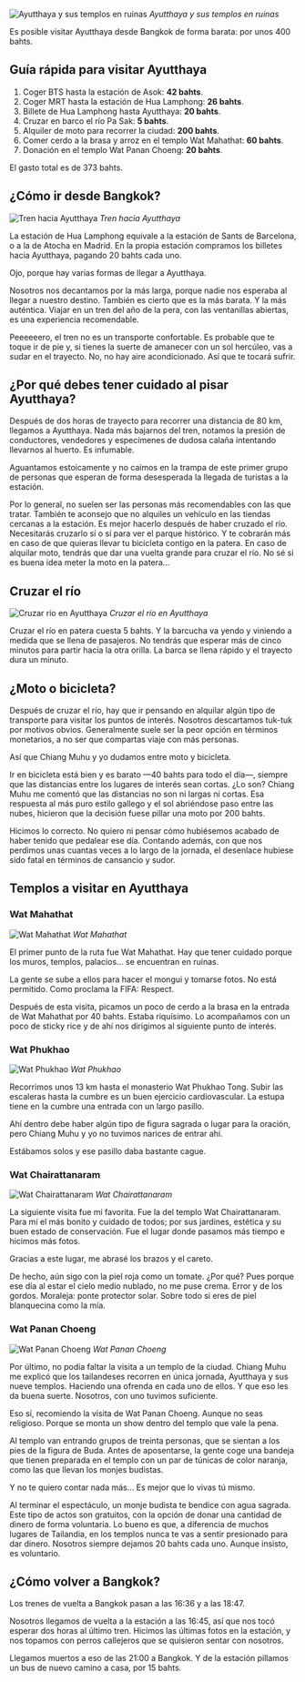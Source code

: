 ![Ayutthaya y sus templos en ruinas](https://lh3.googleusercontent.com/VQ_RwfG_Y9fgkKi5wAI2oAjploV938fYbDytij_DeHse0QZVUg0ldCVd-YzjCg3-FiOzctVOa9dgSh48UJzP51IjUqczXm24DiSSDgKMffyM2lVljRbbg5Fbvwh1h0VYmBnjZjPAj4f07tmgv4xlMNzsRGfME99Qoi8IVeLMzaYNqzQuyT4JLbeRWkFM523Xw4BqIb-uxT_i-qS7FgycyfFZHxMs70YZMqyvB4IvNtkNbWcGezWycerCcZazlECHwXdNnWUERaC0z0zGj71LzV_gDHOKAV8AyimKsz_0j8cWB7fa0di-CKhCdZwHSQu_3SIdlNIjh1FSVv2Q5rv592AD7pY2kSh9unOu7B8VcqI_uvysrTDGrMzASBJvrUtTsvlmldnbQPRPyXQKMYXwPgpvgMzTpOl7H7mYR56ktk-rSwDJmG-koOFWOc6iFEVP9HEws8JAglAyuExa0PSx9CKEKf2SHIRhcxy3iDgiOFoEeLK3i6cBMLTYGrV7VZh4ABbSSk6QQo-EZgm_eIg8Yiz4t_m3LMZOXSvOh2yvRXBA4F8v_TwjbC5VvJJAlAbiICfoOZQF1BfMlat8EVCZMV2Qq7gTqabR_6NL0rYSArs8q9b0rkRUUvbhC4aRLFTl_YsclMoBdVrLMiyr6gcEuPgG5lNHR4E1wurY7LUTtEw=w800-no)
*Ayutthaya y sus templos en ruinas*

Es posible visitar Ayutthaya desde Bangkok de forma barata: por unos 400 bahts.

## Guía rápida para visitar Ayutthaya

1. Coger BTS hasta la estación de Asok: **42 bahts**.
2. Coger MRT hasta la estación de Hua Lamphong: **26 bahts**.
3. Billete de Hua Lamphong hasta Ayutthaya: **20 bahts**.
4. Cruzar en barco el río Pa Sak: **5 bahts**.
5. Alquiler de moto para recorrer la ciudad: **200 bahts**.
6. Comer cerdo a la brasa y arroz en el templo Wat Mahathat: **60 bahts**.
7. Donación en el templo Wat Panan Choeng: **20 bahts**.

El gasto total es de 373 bahts.

## ¿Cómo ir desde Bangkok?

![Tren hacia Ayutthaya](https://lh3.googleusercontent.com/axas4l6jFfwOZoUZaMriw6u4TVJZFUhrCrMyo6KteHVPmLFIF6B9V8jD_LorT-dXGZ5g6ULLg6XAM6n_N_JLAkg4Diqeffr0C_DkEN6AbMQAyj6ClaULjsib0dEIxiUwq1OGXZJiawoK8K_1HQz20OBwNVYpEvimyR_R4FlSaJh0EViJG39WrwK6qYONJ6gCECupwHGexgq8Fqp6FPG-UYvH5MtNtF5iX54IsDUMacUdExLj8oS3hnYKOBYcwR0VlLMp8y8oegPUXLBTKwOsG4c3h-Dsm3NRkA3o2j6csfP1u6TGY3e-MJ-z2BbnPQ9x4FyCbPEDk2OK2Jr9yopHAi6YgDjae0t8oRBhp3rNLjqZ6IAkmi4UcJ7NJ_eaigcekKuJAXDo0L93GqBE7VvwxlBQsfqf25EgLFCx30eIoinpHg_pLeSKFtPon1O6oO6G69S2CMyGXzFV6IhcA23cjdXhYaeAxXuUwP1kPU17_W6UuXhbn79QtDmQBsMGuKH0w29qdC9oYg6oOlON-gBBpUY8jw4lHsgjg327GRUQwLmBWfeEn8cb6okpRzBi2EtAEw9CB3wn6L9c_JyNk8yhvu7wKKo1ULTWZuqx6rSPbVbTaJ9zBmAp_5oMQTgu0ewEHDv7RV9rj2JM7BM-1hKrfqiTA_8e6rPRR2lQRqQEc3k=w800-no)
*Tren hacia Ayutthaya*

La estación de Hua Lamphong equivale a la estación de Sants de Barcelona, o a la de Atocha en Madrid. En la propia estación compramos los billetes hacia Ayutthaya, pagando 20 bahts cada uno.

Ojo, porque hay varias formas de llegar a Ayutthaya.

Nosotros nos decantamos por la más larga, porque nadie nos esperaba al llegar a nuestro destino. También es cierto que es la más barata. Y la más auténtica. Viajar en un tren del año de la pera, con las ventanillas abiertas, es una experiencia recomendable.

Peeeeeero, el tren no es un transporte confortable. Es probable que te toque ir de pie y, si tienes la suerte de amanecer con un sol hercúleo, vas a sudar en el trayecto. No, no hay aire acondicionado. Así que te tocará sufrir.

## ¿Por qué debes tener cuidado al pisar Ayutthaya?

Después de dos horas de trayecto para recorrer una distancia de 80 km, llegamos a Ayutthaya. Nada más bajarnos del tren, notamos la presión de conductores, vendedores y especímenes de dudosa calaña intentando llevarnos al huerto. Es infumable.

Aguantamos estoicamente y no caímos en la trampa de este primer grupo de personas que esperan de forma desesperada la llegada de turistas a la estación.

Por lo general, no suelen ser las personas más recomendables con las que tratar. También te aconsejo que no alquiles un vehículo en las tiendas cercanas a la estación. Es mejor hacerlo después de haber cruzado el río. Necesitarás cruzarlo sí o sí para ver el parque histórico. Y te cobrarán más en caso de que quieras llevar tu bicicleta contigo en la patera. En caso de alquilar moto, tendrás que dar una vuelta grande para cruzar el río. No sé si es buena idea meter la moto en la patera...

## Cruzar el río

![Cruzar río en Ayutthaya](https://lh3.googleusercontent.com/aQaO0V4sGMrDcCvijHaJQ6CZXAdruZlQ039brwYh9TGz4SYylYEMMY1J49673ZLufaTOQgxQ1_Hchqq7a3NsG2f5eK1id_AgxV_1iV2ycUrhoTlAeKuqEUWimdjyViKH5gS9XIJJp0TlvCNyru1XA9Be4xqse18rS7qF589C5hQl7oWdNsooX7xzAXJeE6Bc1n2DM17-_AWIQNGLt9XtI_Q9GDyKqw766xKJyK2RtdMjf00Tcpld21ujMmrNkehlPGFkUti9tsQNntZfAa8PO67ym_4IH6yMAMG0vixVF3k7ZLT2d8Nt_r0xUmqa79ChCsH3-j6pExfWvpEqZ0z-vRWTIAuFA227ZoKA04gSqbHkBz7ZXAwRaWat79cIo57zHgvJdbV50x6RMsY02c4bSXgmdr_TtQmHpKYa1ZHoaYv6PUXq0M71bQU3-ftVPoTCWUBczD4DbjckWlfG5lJuoQlkpD4OTUqgd3RVQT35MhhKIqnLQCgLEfKUWumg8UlrtnlitPUM9RBQzizP-otb6p2N727-h31lyfxfqoZnoN9wlkJfaPfDeynxwDporXWP2kJH5m0dq283P-eo7lzGIyakps6axjQz-SD3ZF2KUIBOBjRqUcCoh6BE74BDif1g3b45T7V8lcgbE_X3vsEVxdMaVvKN4mF7O9foih4Fq5o=w800-no)
*Cruzar el río en Ayutthaya*

Cruzar el río en patera cuesta 5 bahts. Y la barcucha va yendo y viniendo a medida que se llena de pasajeros. No tendrás que esperar más de cinco minutos para partir hacia la otra orilla. La barca se llena rápido y el trayecto dura un minuto.

## ¿Moto o bicicleta?

Después de cruzar el río, hay que ir pensando en alquilar algún tipo de transporte para visitar los puntos de interés. Nosotros descartamos tuk-tuk por motivos obvios. Generalmente suele ser la peor opción en términos monetarios, a no ser que compartas viaje con más personas.

Así que Chiang Muhu y yo dudamos entre moto y bicicleta.

Ir en bicicleta está bien y es barato —40 bahts para todo el día—, siempre que las distancias entre los lugares de interés sean cortas. ¿Lo son? Chiang Muhu me comentó que las distancias no son ni largas ni cortas. Esa respuesta al más puro estilo gallego y el sol abriéndose paso entre las nubes, hicieron que la decisión fuese pillar una moto por 200 bahts.

Hicimos lo correcto. No quiero ni pensar cómo hubiésemos acabado de haber tenido que pedalear ese día. Contando además, con que nos perdimos unas cuantas veces a lo largo de la jornada, el desenlace hubiese sido fatal en términos de cansancio y sudor.

## Templos a visitar en Ayutthaya

### Wat Mahathat

![Wat Mahathat](https://lh3.googleusercontent.com/T4H2p6SfamI2rGI1zErvmI6GJO1r3SxjcYO4C5-oAj3NZU3TdeCl0XyaMLN5C7m_NdyryyewsHP9DDzwrehx1_yEwk733eqhzLeMaR8u1cCf5haSN3UuUdM-4qznYhSKtclcn42I0l4to5qXs3L1EY8tY-Ql6n2dOQE1TjdEm0rCtox0LGO3OAMFv5sGuLurR4CimmXNWyKnwM1SzfU0gb3d8dieXZBsS-orREnHFICGeGaBuR9B46HjX-BwaINYdeEbfoiOgHjAQnFqmjyw9lF2hgbRXyjoNfoGFMk55Zy1mtXVpXHQlHRLz51PyBJyu33HjgFPk_MvAchVLEGaQ1bVN75pxEbB_A0WeUUmdW9CxkZa1_oZgGKcmY8dLK2KKRfeu28u6EeP-Hhliko7wnQ48C3w9ckXzYDuGsGNselcD6Lwu9pJALgJTxcdUwcIEMMtc4PA4q3rYLMyhxpMBpsfMo9AxLbmIl_LHyPNN4fzXwmxslHeFZXWlqghEnzIrRKStwJDwVoWMOrLcz8jlrP6v8vnFLuMK-EVT2TJC-17Z_jUGIswB9RmjKOz4vbmLaUwCDVznpCB59xn_WXCAaHV1J97e6VkHXE_Kq6iU2Z8uPdZZQBtbrpsdGDrvJ-lLpE6ZDASpdN2Ew7qwGbcODfiIEfCRRKMqZ4RiFEJYYk=w800-no)
*Wat Mahathat*

El primer punto de la ruta fue Wat Mahathat. Hay que tener cuidado porque los muros, templos, palacios... se encuentran en ruinas.

La gente se sube a ellos para hacer el mongui y tomarse fotos. No está permitido. Como proclama la FIFA: Respect.

Después de esta visita, picamos un poco de cerdo a la brasa en la entrada de Wat Mahathat por 40 bahts. Estaba riquísimo. Lo acompañamos con un poco de sticky rice y de ahí nos dirigimos al siguiente punto de interés.

### Wat Phukhao

![Wat Phukhao](https://lh3.googleusercontent.com/bIJoflQkDZ1b4hhXdfdJy8CjJeahRtbZFMJo5rFUeVyzg5XRj368oSxRRXGMnZjmKAHU9MxLF3Otl8uAnEPqm3slr5Pk7jAkuaWOV9dqpNUsxHLy6qltHgkJg9n5zrcTgYKA8cmgKUQllObmHXVD4p0cC2PCJkOVy1hqJJX9sOF6eIjB7CowWGPS7GL9J4S1h0e6egVPEhVooGuFltRxw77RaJUOD9uMOj-K5GCTAedo-Wm1IuQycs7gQMooyWtHeLpJI6eqBZPK7NJqo-UUlSV0rPAp_Gk_XInuwJK9V6Uw9f0Mea7tEUTX-m_-_nWmi67foFgH3I_TbXIJxDkG3mQFiMIaIB8x68OknwUxc4io006BKXouQ86_4a-cTGsxUEfhwXQtQvy8d4gpY2R9zA0FTgXUlErp7UZHQ4gQAPivFHU8AvhJCPm4inbbXLL_VMmiVvMtPmHwn4XEPKSeazjDuAc90wPFBpH4LbfSavIh81Y-YcVs6FkxgbzNCzpArhnpAj4rSUbkLvi2_X1UU1S1KENXcaJ4lSwkilqpOwbZo57oyqafkx4HesVas7jXsWPTsMvYIKCB-ZfYr1kR0d5mW_hawaPtFgX3jABBAp8Oe_fcVyWb9wqDe3upBpdKTjDKqvG80cyioGB_Xf-ZstKjM54XOJJzyMyaZWGW2ac=w800-no)
*Wat Phukhao*

Recorrimos unos 13 km hasta el monasterio Wat Phukhao Tong. Subir las escaleras hasta la cumbre es un buen ejercicio cardiovascular. La estupa tiene en la cumbre una entrada con un largo pasillo.

Ahí dentro debe haber algún tipo de figura sagrada o lugar para la oración, pero Chiang Muhu y yo no tuvimos narices de entrar ahí.

Estábamos solos y ese pasillo daba bastante cague.

### Wat Chairattanaram

![Wat Chairattanaram](https://lh3.googleusercontent.com/ZY4meM7LLT3ZrINbuoKwbUz-p0A_RvmdU7dntOuuV5MjKjTfivikbRJlYdFkfCn2Nb_VIM5IBrYcA4Wikh1Y691iRx0BKhTBUeEr5nHyjJpGgtcnOnOMC4P6gQSp-se7Q-UZh9PRdAGBSll1EC-O14bOiRX1cvn44iJLK0pV_Do_EEnTqw10Ts9bvxHk3iWaTLt8dx2sBxZK2d2p4ydwY0nrw6vBZQFZFDGuz35urO-ILmTyT-GE_CyOH9nDmj8xGzIk-M3NL5qSTKb-dM3Ti0vvSFXAfb5p9aIJxDYJPVGTDn-Cp3ve83IQ9voXQWlGYjw_Y-BGV94sxCbq_eTIfRiieQws9SY6DEa0GIJRh6hdXeVAu8akNTmLzJgQD3kZXeIXDqpAfMOcqVLTKmaoYXaEe_jBg6w-9lk6PpTRQm15lVeNXPPdwPxZzbMApjt4UFSqM3w3zya9lYZXj2kh4qIx0viQdbdmkAB1kGChN3W2ELPMa8v8xCb95XLHZoKVOWEwXj8ODAVAKRQjyP1KnomSkAsCTysoYicjKhtOOAwE7_WPZRp-8ZqKxy0fSUhrRlm66VkEYQP1uM1C-s-T2G_Z23fWtnNo6MO0adJ5JLPaDJjSHjqSI1SpdpNVetJdmD1jgcwvJya8XTgPMcrqWm160dsadkLprrpEAeJ_JaM=w800-no)
*Wat Chairattanaram*

La siguiente visita fue mi favorita. Fue la del templo Wat Chairattanaram. Para mí el más bonito y cuidado de todos; por sus jardines, estética y su buen estado de conservación. Fue el lugar donde pasamos más tiempo e hicimos más fotos.

Gracias a este lugar, me abrasé los brazos y el careto.

De hecho, aún sigo con la piel roja como un tomate. ¿Por qué? Pues porque ese día al estar el cielo medio nublado, no me puse crema. Error y de los gordos. Moraleja: ponte protector solar. Sobre todo si eres de piel blanquecina como la mía.

### Wat Panan Choeng

![Wat Panan Choeng](https://lh3.googleusercontent.com/rlOpuATIAeI4f9PVU824V0Qa1OnhRhHuvbQC19E7VIHznt1er-Lq3nfeBz__5rBKj6uI234P2qP07-TwvD9_Bh3lQ-e7LQJah8cWZKiq1CIo_wWy2YsqV3Ys7gPO5bbBi4VAOFIqrr94d2enZvfkpQzQ9kzrNW4ytFWRRoUDcIoS-lC8NoasN8LxS5r-CqGYG2erkqbL-qIP079W-UwQa3oAN7fHexoryRXql802QDvVr3tQorDNwWdyGRFkwSnFbO65TpQvIvm3dfwnEdOPs_BubLWLkRfhfxUcgkyOkr66r_0qTcHNeboTE86mJiioH1noRoU7cKHudV34tkgQCyKOhb81TeZ9Nd_9XGPOjAEF9_zcSzoY7iVUMTViCiUrALv9Uly4GU3Mv51ehrklsBs8q5l6p3-dOtLl__J5VCZiL5P4k8yD4TVHeBdjZXuoMnRSjjzhMuHxCIaiWIARmdaAJn2O2GWQIsh-nlpyipY3g5E4J7Sb7h3vxXTUE-5pyjRRcwjilq-KNqaryoKlRxfLW2KIXGQpZHmI_Yk8VDjh-vKTBcPTqexuuxX_cFwSwYJWefgzC1EAEgwTyiGG2bdpaw4h3CzgrXmifVVQVMQ5-ZoR0o9wldKYUM_PcW1p4E9opoJ5V_RGCgfTiXFJfptlJY6eENZYrOBNwtVrtY0=w800-no)
*Wat Panan Choeng*

Por último, no podía faltar la visita a un templo de la ciudad. Chiang Muhu me explicó que los tailandeses recorren en única jornada, Ayutthaya y sus nueve templos. Haciendo una ofrenda en cada uno de ellos. Y que eso les da buena suerte. Nosotros, con uno tuvimos suficiente.

Eso sí, recomiendo la visita de Wat Panan Choeng. Aunque no seas religioso. Porque se monta un show dentro del templo que vale la pena.

Al templo van entrando grupos de treinta personas, que se sientan a los pies de la figura de Buda. Antes de aposentarse, la gente coge una bandeja que tienen preparada en el templo con un par de túnicas de color naranja, como las que llevan los monjes budistas.

Y no te quiero contar nada más... Es mejor que lo vivas tú mismo.

Al terminar el espectáculo, un monje budista te bendice con agua sagrada. Este tipo de actos son gratuitos, con la opción de donar una cantidad de dinero de forma voluntaria. Lo bueno es que, a diferencia de muchos lugares de Tailandia, en los templos nunca te vas a sentir presionado para dar dinero. Nosotros siempre dejamos 20 bahts cada uno. Aunque insisto, es voluntario.

## ¿Cómo volver a Bangkok?

Los trenes de vuelta a Bangkok pasan a las 16:36 y a las 18:47.

Nosotros llegamos de vuelta a la estación a las 16:45, así que nos tocó esperar dos horas al último tren. Hicimos las últimas fotos en la estación, y nos topamos con perros callejeros que se quisieron sentar con nosotros.

Llegamos muertos a eso de las 21:00 a Bangkok. Y de la estación pillamos un bus de nuevo camino a casa, por 15 bahts.